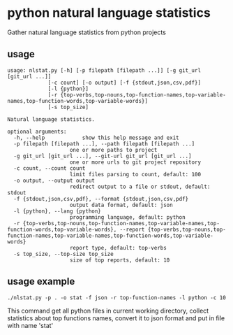 # python natural language statistics

Gather natural language statistics from python projects

## usage

    usage: nlstat.py [-h] [-p filepath [filepath ...]] [-g git_url [git_url ...]]
                 [-c count] [-o output] [-f {stdout,json,csv,pdf}]
                 [-l {python}]
                 [-r {top-verbs,top-nouns,top-function-names,top-variable-names,top-function-words,top-variable-words}]
                 [-s top_size]

    Natural language statistics.

    optional arguments:
      -h, --help            show this help message and exit
      -p filepath [filepath ...], --path filepath [filepath ...]
                        one or more paths to project
      -g git_url [git_url ...], --git-url git_url [git_url ...]
                        one or more urls to git project repository
      -c count, --count count
                        limit files parsing to count, default: 100
      -o output, --output output
                        redirect output to a file or stdout, default: stdout
      -f {stdout,json,csv,pdf}, --format {stdout,json,csv,pdf}
                        output data format, default: json
      -l {python}, --lang {python}
                        programming language, default: python
      -r {top-verbs,top-nouns,top-function-names,top-variable-names,top-function-words,top-variable-words}, --report {top-verbs,top-nouns,top-function-names,top-variable-names,top-function-words,top-variable-words}
                        report type, default: top-verbs
      -s top_size, --top-size top_size
                        size of top reports, default: 10

## usage example

    ./nlstat.py -p . -o stat -f json -r top-function-names -l python -c 10

This command get all python files in current working directory, collect statistics about top functions names, convert it to json format and put in file with name 'stat'